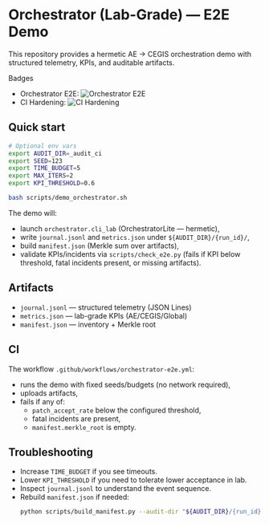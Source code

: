 # Orchestrator (Lab-Grade) — E2E Demo

This repository provides a hermetic AE → CEGIS orchestration demo with structured telemetry, KPIs, and auditable artifacts.

Badges
- Orchestrator E2E: ![Orchestrator E2E](https://github.com/OWNER/REPO/actions/workflows/orchestrator-e2e.yml/badge.svg)
- CI Hardening: ![CI Hardening](https://github.com/OWNER/REPO/actions/workflows/ci-harden.yml/badge.svg)

## Quick start

```bash
# Optional env vars
export AUDIT_DIR=_audit_ci
export SEED=123
export TIME_BUDGET=5
export MAX_ITERS=2
export KPI_THRESHOLD=0.6

bash scripts/demo_orchestrator.sh
```

The demo will:
- launch `orchestrator.cli_lab` (OrchestratorLite — hermetic),
- write `journal.jsonl` and `metrics.json` under `${AUDIT_DIR}/{run_id}/`,
- build `manifest.json` (Merkle sum over artifacts),
- validate KPIs/incidents via `scripts/check_e2e.py` (fails if KPI below threshold, fatal incidents present, or missing artifacts).

## Artifacts
- `journal.jsonl` — structured telemetry (JSON Lines)
- `metrics.json` — lab-grade KPIs (AE/CEGIS/Global)
- `manifest.json` — inventory + Merkle root

## CI
The workflow `.github/workflows/orchestrator-e2e.yml`:
- runs the demo with fixed seeds/budgets (no network required),
- uploads artifacts,
- fails if any of:
  - `patch_accept_rate` below the configured threshold,
  - fatal incidents are present,
  - `manifest.merkle_root` is empty.

## Troubleshooting
- Increase `TIME_BUDGET` if you see timeouts.
- Lower `KPI_THRESHOLD` if you need to tolerate lower acceptance in lab.
- Inspect `journal.jsonl` to understand the event sequence.
- Rebuild `manifest.json` if needed:
  ```bash
  python scripts/build_manifest.py --audit-dir "${AUDIT_DIR}/{run_id}"
  ```
